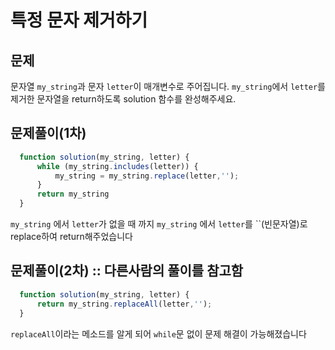 # 특정 문자 제거하기

## 문제

문자열 `my_string`과 문자 `letter`이 매개변수로 주어집니다. `my_string`에서 `letter`를 제거한 문자열을 return하도록 solution 함수를 완성해주세요.

## 문제풀이(1차)

```javascript
  function solution(my_string, letter) {
      while (my_string.includes(letter)) {
          my_string = my_string.replace(letter,'');
      }
      return my_string
  }
```

`my_string` 에서 `letter`가 없을 때 까지 `my_string` 에서 `letter`를 ``(빈문자열)로 replace하여 return해주었습니다

## 문제풀이(2차) :: 다른사람의 풀이를 참고함

```javascript
  function solution(my_string, letter) {
      return my_string.replaceAll(letter,'');
  }
```

`replaceAll`이라는 메소드를 알게 되어 `while`문 없이 문제 해결이 가능해졌습니다